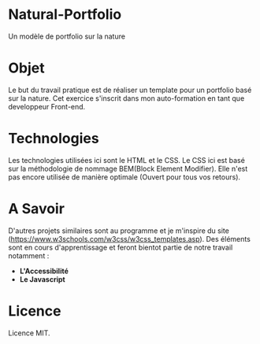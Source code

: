 # Natural-Portfolio
Un  modèle de portfolio sur la nature
# Objet
Le but du travail pratique est de réaliser un template pour un portfolio basé sur la nature. Cet exercice s'inscrit dans mon auto-formation en tant que developpeur Front-end.
# Technologies
Les technologies utilisées ici sont le HTML et le CSS. Le CSS ici est basé sur la méthodologie de nommage BEM(Block Element Modifier). Elle n'est pas encore utilisée de manière optimale (Ouvert pour tous vos retours).
# A Savoir
D'autres projets similaires sont au programme et je m'inspire du site (https://www.w3schools.com/w3css/w3css_templates.asp).
Des éléments sont en cours d'apprentissage et feront bientot partie de notre travail notamment :
<ul>
  <li><b>L'Accessibilité</b></li>
  <li><b>Le Javascript</b></li>
</ul>

# Licence
Licence MIT.
